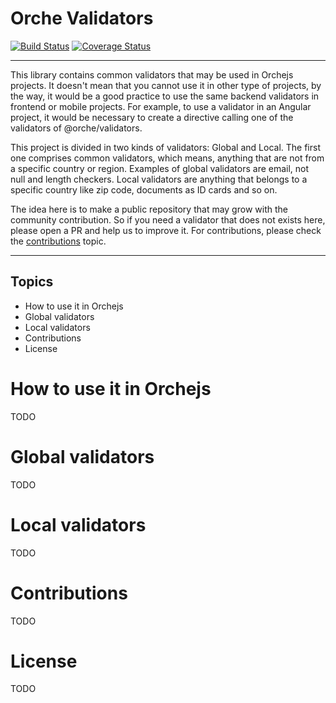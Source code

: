 Orche Validators
==================

[![Build Status](https://travis-ci.org/orchejs/validators.svg?branch=master)](https://travis-ci.org/orchejs/validators)
[![Coverage Status](https://coveralls.io/repos/github/orchejs/validators/badge.svg?branch=master)](https://coveralls.io/github/orchejs/validators?branch=master)

-------

This library contains common validators that may be used in Orchejs projects. It doesn't mean that you cannot use it in other type of projects, by the way, it would be a good practice to use the same backend validators in frontend or mobile projects. For example, to use a validator in an Angular project, it would be necessary to create a directive calling one of the validators of @orche/validators.

This project is divided in two kinds of validators: Global and Local. The first one comprises common validators, which means, anything that are not from a specific country or region. Examples of global validators are email, not null and length checkers. Local validators are anything that belongs to a specific country like zip code, documents as ID cards and so on.

The idea here is to make a public repository that may grow with the community contribution. So if you need a validator that does not exists here, please open a PR and help us to improve it. For contributions, please check the [contributions]() topic.

-------
## Topics

- How to use it in Orchejs
- Global validators
- Local validators
- Contributions
- License

# How to use it in Orchejs

TODO

# Global validators

TODO

# Local validators

TODO

# Contributions

TODO

# License

TODO